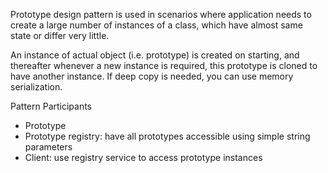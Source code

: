 
Prototype design pattern is used in scenarios where application needs to create a large number of instances of a class, which have almost same state or differ very little.

An instance of actual object (i.e. prototype) is created on starting, and thereafter whenever a new instance is required, this prototype is cloned to have another instance.
If deep copy is needed, you can use memory serialization.

Pattern Participants
- Prototype
- Prototype registry: have all prototypes accessible using simple string parameters
- Client: use registry service to access prototype instances


